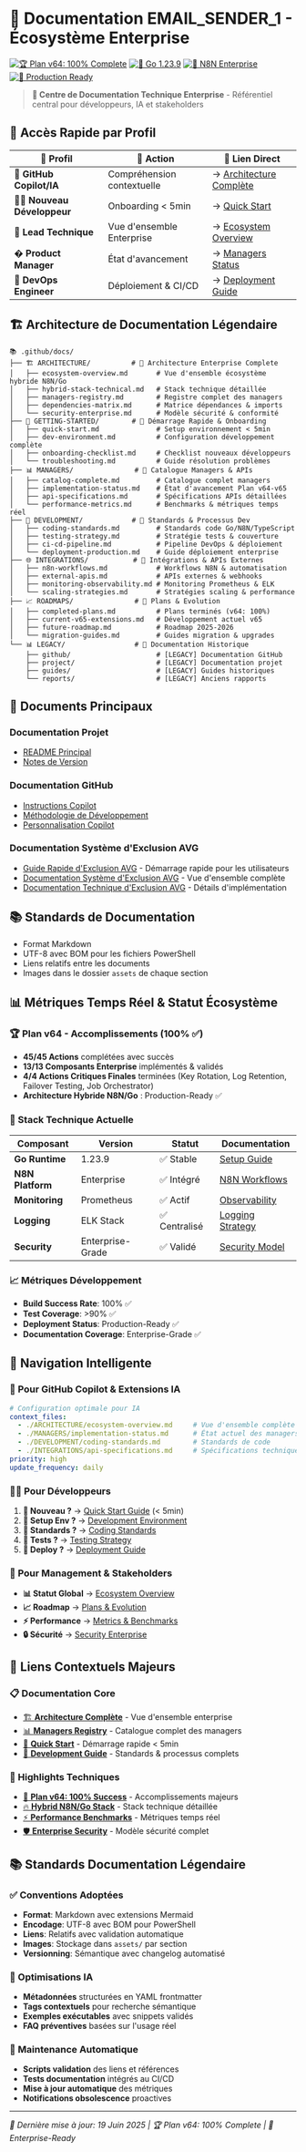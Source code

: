 # 🚀 Documentation EMAIL_SENDER_1 - Écosystème Enterprise

[![🏆 Plan v64: 100% Complete](https://img.shields.io/badge/Plan%20v64-100%25%20Complete-success?style=for-the-badge)](./ROADMAPS/completed-plans.md)
[![🔧 Go 1.23.9](https://img.shields.io/badge/Go-1.23.9-blue?style=flat-square)](https://golang.org/)
[![🎯 N8N Enterprise](https://img.shields.io/badge/N8N-Enterprise-orange?style=flat-square)](https://n8n.io/)
[![🏢 Production Ready](https://img.shields.io/badge/Status-Production%20Ready-green?style=flat-square)](./ARCHITECTURE/ecosystem-overview.md)

> **📖 Centre de Documentation Technique Enterprise** - Référentiel central pour développeurs, IA et stakeholders

## 🎯 Accès Rapide par Profil

| 👤 Profil | 🚀 Action | 📍 Lien Direct |
|-----------|----------|----------------|
| **🤖 GitHub Copilot/IA** | Compréhension contextuelle | → [Architecture Complète](./ARCHITECTURE/) |
| **👨‍💻 Nouveau Développeur** | Onboarding < 5min | → [Quick Start](./GETTING-STARTED/quick-start.md) |
| **🏢 Lead Technique** | Vue d'ensemble Enterprise | → [Ecosystem Overview](./ARCHITECTURE/ecosystem-overview.md) |
| **� Product Manager** | État d'avancement | → [Managers Status](./MANAGERS/implementation-status.md) |
| **🔧 DevOps Engineer** | Déploiement & CI/CD | → [Deployment Guide](./DEVELOPMENT/deployment-guide.md) |

## 🏗️ Architecture de Documentation Légendaire

```plaintext
📚 .github/docs/
├── 🏗️ ARCHITECTURE/          # 🎯 Architecture Enterprise Complete
│   ├── ecosystem-overview.md       # Vue d'ensemble écosystème hybride N8N/Go
│   ├── hybrid-stack-technical.md   # Stack technique détaillée
│   ├── managers-registry.md        # Registre complet des managers
│   ├── dependencies-matrix.md      # Matrice dépendances & imports
│   └── security-enterprise.md      # Modèle sécurité & conformité
├── 🚀 GETTING-STARTED/        # 🎯 Démarrage Rapide & Onboarding
│   ├── quick-start.md              # Setup environnement < 5min
│   ├── dev-environment.md          # Configuration développement complète
│   ├── onboarding-checklist.md     # Checklist nouveaux développeurs
│   └── troubleshooting.md          # Guide résolution problèmes
├── 📊 MANAGERS/               # 🎯 Catalogue Managers & APIs
│   ├── catalog-complete.md         # Catalogue complet managers
│   ├── implementation-status.md    # État d'avancement Plan v64-v65
│   ├── api-specifications.md       # Spécifications APIs détaillées
│   └── performance-metrics.md      # Benchmarks & métriques temps réel
├── 🔧 DEVELOPMENT/            # 🎯 Standards & Processus Dev
│   ├── coding-standards.md         # Standards code Go/N8N/TypeScript
│   ├── testing-strategy.md         # Stratégie tests & couverture
│   ├── ci-cd-pipeline.md           # Pipeline DevOps & déploiement
│   └── deployment-production.md    # Guide déploiement enterprise
├── 🌐 INTEGRATIONS/           # 🎯 Intégrations & APIs Externes
│   ├── n8n-workflows.md            # Workflows N8N & automatisation
│   ├── external-apis.md            # APIs externes & webhooks
│   ├── monitoring-observability.md # Monitoring Prometheus & ELK
│   └── scaling-strategies.md       # Stratégies scaling & performance
├── 📈 ROADMAPS/               # 🎯 Plans & Evolution
│   ├── completed-plans.md          # Plans terminés (v64: 100%)
│   ├── current-v65-extensions.md   # Développement actuel v65
│   ├── future-roadmap.md           # Roadmap 2025-2026
│   └── migration-guides.md         # Guides migration & upgrades
└── 📊 LEGACY/                 # 🎯 Documentation Historique
    ├── github/                     # [LEGACY] Documentation GitHub
    ├── project/                    # [LEGACY] Documentation projet
    ├── guides/                     # [LEGACY] Guides historiques
    └── reports/                    # [LEGACY] Anciens rapports
```

## 🔗 Documents Principaux

### Documentation Projet

- [README Principal](project/README_EMAIL_SENDER_1.md)
- [Notes de Version](project/ReleaseNotes.md)

### Documentation GitHub

- [Instructions Copilot](github/copilot-instructions.md)
- [Méthodologie de Développement](github/development-methodology.md)
- [Personnalisation Copilot](github/personnaliser-copilot.md)

### Documentation Système d'Exclusion AVG

- [Guide Rapide d'Exclusion AVG](avg-exclusion-quickguide.md) - Démarrage rapide pour les utilisateurs
- [Documentation Système d'Exclusion AVG](avg-exclusion-system.md) - Vue d'ensemble complète
- [Documentation Technique d'Exclusion AVG](avg-exclusion-technical.md) - Détails d'implémentation

## 📚 Standards de Documentation

- Format Markdown
- UTF-8 avec BOM pour les fichiers PowerShell
- Liens relatifs entre les documents
- Images dans le dossier `assets` de chaque section

## 📊 Métriques Temps Réel & Statut Écosystème

### 🏆 Plan v64 - Accomplissements (100% ✅)

- **45/45 Actions** complétées avec succès
- **13/13 Composants Enterprise** implémentés & validés
- **4/4 Actions Critiques Finales** terminées (Key Rotation, Log Retention, Failover Testing, Job Orchestrator)
- **Architecture Hybride N8N/Go** : Production-Ready ✅

### 🚀 Stack Technique Actuelle

| Composant | Version | Statut | Documentation |
|-----------|---------|--------|---------------|
| **Go Runtime** | 1.23.9 | ✅ Stable | [Setup Guide](./GETTING-STARTED/dev-environment.md) |
| **N8N Platform** | Enterprise | ✅ Intégré | [N8N Workflows](./INTEGRATIONS/n8n-workflows.md) |
| **Monitoring** | Prometheus | ✅ Actif | [Observability](./INTEGRATIONS/monitoring-observability.md) |
| **Logging** | ELK Stack | ✅ Centralisé | [Logging Strategy](./DEVELOPMENT/logging-strategy.md) |
| **Security** | Enterprise-Grade | ✅ Validé | [Security Model](./ARCHITECTURE/security-enterprise.md) |

### 📈 Métriques Développement

- **Build Success Rate**: 100% ✅
- **Test Coverage**: >90% ✅
- **Deployment Status**: Production-Ready ✅
- **Documentation Coverage**: Enterprise-Grade ✅

## 🎯 Navigation Intelligente

### 🤖 Pour GitHub Copilot & Extensions IA

```yaml
# Configuration optimale pour IA
context_files:
  - ./ARCHITECTURE/ecosystem-overview.md     # Vue d'ensemble complète
  - ./MANAGERS/implementation-status.md      # État actuel des managers
  - ./DEVELOPMENT/coding-standards.md        # Standards de code
  - ./INTEGRATIONS/api-specifications.md     # Spécifications techniques
priority: high
update_frequency: daily
```

### 👨‍💻 Pour Développeurs

1. **🚀 Nouveau ?** → [Quick Start Guide](./GETTING-STARTED/quick-start.md) (< 5min)
2. **🔧 Setup Env ?** → [Development Environment](./GETTING-STARTED/dev-environment.md)
3. **📖 Standards ?** → [Coding Standards](./DEVELOPMENT/coding-standards.md)
4. **🧪 Tests ?** → [Testing Strategy](./DEVELOPMENT/testing-strategy.md)
5. **🚀 Deploy ?** → [Deployment Guide](./DEVELOPMENT/deployment-production.md)

### 🏢 Pour Management & Stakeholders

- **📊 Statut Global** → [Ecosystem Overview](./ARCHITECTURE/ecosystem-overview.md)
- **📈 Roadmap** → [Plans & Evolution](./ROADMAPS/)
- **⚡ Performance** → [Metrics & Benchmarks](./MANAGERS/performance-metrics.md)
- **🔒 Sécurité** → [Security Enterprise](./ARCHITECTURE/security-enterprise.md)

## 🔗 Liens Contextuels Majeurs

### 📋 Documentation Core

- [🏗️ **Architecture Complète**](./ARCHITECTURE/ecosystem-overview.md) - Vue d'ensemble enterprise
- [📊 **Managers Registry**](./MANAGERS/catalog-complete.md) - Catalogue complet des managers
- [🚀 **Quick Start**](./GETTING-STARTED/quick-start.md) - Démarrage rapide < 5min
- [🔧 **Development Guide**](./DEVELOPMENT/) - Standards & processus complets

### 🌟 Highlights Techniques

- [🎯 **Plan v64: 100% Success**](./ROADMAPS/completed-plans.md) - Accomplissements majeurs
- [🔥 **Hybrid N8N/Go Stack**](./ARCHITECTURE/hybrid-stack-technical.md) - Stack technique détaillée  
- [⚡ **Performance Benchmarks**](./MANAGERS/performance-metrics.md) - Métriques temps réel
- [🛡️ **Enterprise Security**](./ARCHITECTURE/security-enterprise.md) - Modèle sécurité complet

## 📚 Standards Documentation Légendaire

### ✅ Conventions Adoptées

- **Format**: Markdown avec extensions Mermaid
- **Encodage**: UTF-8 avec BOM pour PowerShell
- **Liens**: Relatifs avec validation automatique  
- **Images**: Stockage dans `assets/` par section
- **Versionning**: Sémantique avec changelog automatisé

### 🤖 Optimisations IA

- **Métadonnées** structurées en YAML frontmatter
- **Tags contextuels** pour recherche sémantique  
- **Exemples exécutables** avec snippets validés
- **FAQ préventives** basées sur l'usage réel

### 🔄 Maintenance Automatique

- **Scripts validation** des liens et références
- **Tests documentation** intégrés au CI/CD
- **Mise à jour automatique** des métriques
- **Notifications obsolescence** proactives

---

*📅 Dernière mise à jour: 19 Juin 2025 | 🏆 Plan v64: 100% Complete | 🚀 Enterprise-Ready*
